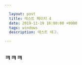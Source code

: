 ```yaml
---

  layout: post
  title: 테스트 페이지 4
  date: 2019-11-19 16:00:00 +0900
  tags: windows
  description: 테스트 테그. 

---
```


## ㅋㅋㅋ

